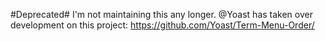 #Deprecated#
I'm not maintaining this any longer. @Yoast has taken over development on this project: https://github.com/Yoast/Term-Menu-Order/
